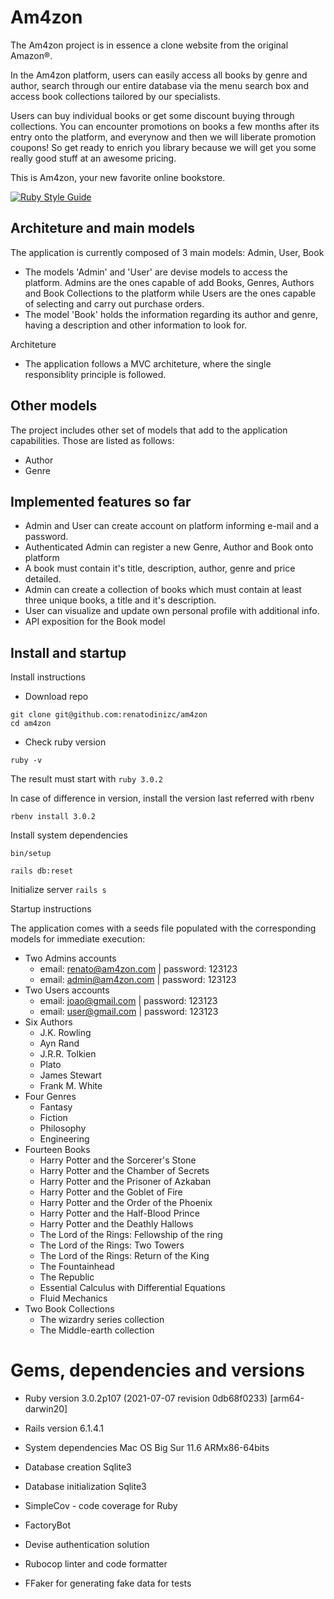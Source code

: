 # Am4zon
The Am4zon project is in essence a clone website from the original Amazon®.

In the Am4zon platform, users can easily access all books by genre and author,
search through our entire database via the menu search box and access book
collections tailored by our specialists.

Users can buy individual books or get some discount buying through collections.
You can encounter promotions on books a few months after its entry onto the
platform, and everynow and then we will liberate promotion coupons! So get ready
to enrich you library because we will get you some really good stuff at an
awesome pricing.

This is Am4zon, your new favorite online bookstore.

[![Ruby Style Guide](https://img.shields.io/badge/code_style-rubocop-brightgreen.svg)](https://github.com/rubocop/rubocop)

## Architeture and main models

The application is currently composed of 3 main models: Admin, User, Book

* The models 'Admin' and 'User' are devise models to access the platform.
  Admins are the ones capable of add Books, Genres, Authors and Book Collections
  to the platform while Users are the ones capable of selecting and carry out
  purchase orders.
* The model 'Book' holds the information regarding its author and genre,
  having a description and other information to look for.

Architeture

* The application follows a MVC architeture, where the single
  responsiblity principle is followed.

## Other models

The project includes other set of models that add to the application
capabilities. Those are listed as follows:
* Author
* Genre

## Implemented features so far

* Admin and User can create account on platform informing e-mail and a password.
* Authenticated Admin can register a new Genre, Author and Book onto platform
* A book must contain it's title, description, author, genre and price detailed.
* Admin can create a collection of books which must contain at least three
  unique books, a title and it's description.
* User can visualize and update own personal profile with additional info.
* API exposition for the Book model

## Install and startup

Install instructions

* Download repo

```
git clone git@github.com:renatodinizc/am4zon
cd am4zon
```

* Check ruby version

`ruby -v`

The result must start with `ruby 3.0.2`

In case of difference in version, install the version last referred with rbenv

`rbenv install 3.0.2`

Install system dependencies

`bin/setup`

`rails db:reset`

Initialize server
`rails s`

Startup instructions

The application comes with a seeds file populated with the corresponding models
for immediate execution:

* Two Admins accounts
  - email: renato@am4zon.com | password: 123123
  - email: admin@am4zon.com | password: 123123
* Two Users accounts
  - email: joao@gmail.com | password: 123123
  - email: user@gmail.com | password: 123123
* Six Authors
  - J.K. Rowling
  - Ayn Rand
  - J.R.R. Tolkien
  - Plato
  - James Stewart
  - Frank M. White
* Four Genres
  - Fantasy
  - Fiction
  - Philosophy
  - Engineering
* Fourteen Books
  - Harry Potter and the Sorcerer's Stone
  - Harry Potter and the Chamber of Secrets
  - Harry Potter and the Prisoner of Azkaban
  - Harry Potter and the Goblet of Fire
  - Harry Potter and the Order of the Phoenix
  - Harry Potter and the Half-Blood Prince
  - Harry Potter and the Deathly Hallows
  - The Lord of the Rings: Fellowship of the ring
  - The Lord of the Rings: Two Towers
  - The Lord of the Rings: Return of the King
  - The Fountainhead
  - The Republic
  - Essential Calculus with Differential Equations
  - Fluid Mechanics
* Two Book Collections
  - The wizardry series collection
  - The Middle-earth collection

# Gems, dependencies and versions

* Ruby version 3.0.2p107 (2021-07-07 revision 0db68f0233) [arm64-darwin20]

* Rails version 6.1.4.1

* System dependencies Mac OS Big Sur 11.6 ARMx86-64bits

* Database creation Sqlite3

* Database initialization Sqlite3

* SimpleCov - code coverage for Ruby

* FactoryBot

* Devise authentication solution

* Rubocop linter and code formatter

* FFaker for generating fake data for tests
